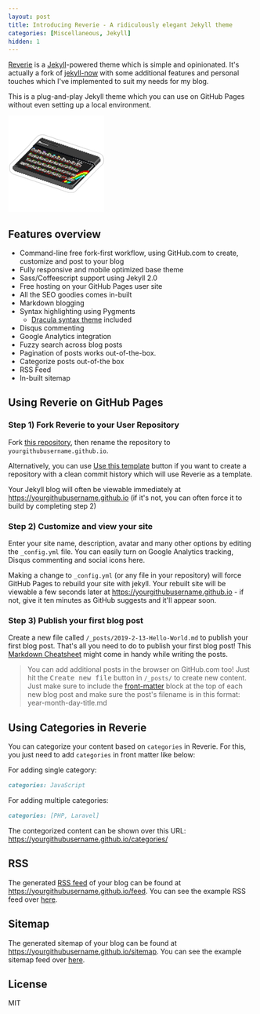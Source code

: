 ```yaml
---
layout: post
title: Introducing Reverie - A ridiculously elegant Jekyll theme
categories: [Miscellaneous, Jekyll]
hidden: 1
---
```


[Reverie](https://github.com/amitmerchant1990/reverie) is a [Jekyll](https://jekyllrb.com/)-powered theme which is simple and opinionated. It's actually a fork of [jekyll-now](https://github.com/barryclark/jekyll-now) with some additional features and personal touches which I've implemented to suit my needs for my blog.

This is a plug-and-play Jekyll theme which you can use on GitHub Pages without even setting up a local environment.

![](/images/zx-spec-196x196.png)

## Features overview

- Command-line free fork-first workflow, using GitHub.com to create, customize and post to your blog
- Fully responsive and mobile optimized base theme
- Sass/Coffeescript support using Jekyll 2.0
- Free hosting on your GitHub Pages user site
- All the SEO goodies comes in-built
- Markdown blogging
- Syntax highlighting using Pygments
    - [Dracula syntax theme](https://draculatheme.com/) included
- Disqus commenting
- Google Analytics integration
- Fuzzy search across blog posts
- Pagination of posts works out-of-the-box.
- Categorize posts out-of-the box
- RSS Feed
- In-built sitemap

<div style="text-align: center;">
 <script async type="text/javascript" src="//cdn.carbonads.com/carbon.js?serve=CE7D6KJY&placement=wwwamitmerchantcom" id="_carbonads_js"></script>
</div>

## Using Reverie on GitHub Pages

### Step 1) Fork Reverie to your User Repository

Fork [this repository](https://github.com/amitmerchant1990/reverie), then rename the repository to `yourgithubusername.github.io`.

Alternatively, you can use [Use this template](https://github.com/amitmerchant1990/reverie/generate) button if you want to create a repository with a clean commit history which will use Reverie as a template.

Your Jekyll blog will often be viewable immediately at <https://yourgithubusername.github.io> (if it's not, you can often force it to build by completing step 2)

### Step 2) Customize and view your site

Enter your site name, description, avatar and many other options by editing the `_config.yml` file. You can easily turn on Google Analytics tracking, Disqus commenting and social icons here.

Making a change to `_config.yml` (or any file in your repository) will force GitHub Pages to rebuild your site with jekyll. Your rebuilt site will be viewable a few seconds later at <https://yourgithubusername.github.io> - if not, give it ten minutes as GitHub suggests and it'll appear soon.

### Step 3) Publish your first blog post

Create a new file called `/_posts/2019-2-13-Hello-World.md` to publish your first blog post. That's all you need to do to publish your first blog post! This [Markdown Cheatsheet](https://github.com/adam-p/markdown-here/wiki/Markdown-Cheatsheet) might come in handy while writing the posts.

> You can add additional posts in the browser on GitHub.com too! Just hit the <kbd>Create new file</kbd> button in `/_posts/` to create new content. Just make sure to include the [front-matter](http://jekyllrb.com/docs/frontmatter/) block at the top of each new blog post and make sure the post's filename is in this format: year-month-day-title.md

## Using Categories in Reverie

You can categorize your content based on `categories` in Reverie. For this, you just need to add `categories` in front matter like below:

For adding single category:

```md
categories: JavaScript
```

For adding multiple categories:

```md
categories: [PHP, Laravel]
```

The contegorized content can be shown over this URL: <https://yourgithubusername.github.io/categories/>

## RSS

The generated [RSS feed](https://en.wikipedia.org/wiki/RSS) of your blog can be found at <https://yourgithubusername.github.io/feed>. You can see the example RSS feed over [here](https://www.amitmerchant.com/reverie/feed).

## Sitemap

The generated sitemap of your blog can be found at <https://yourgithubusername.github.io/sitemap>. You can see the example sitemap feed over [here](https://www.amitmerchant.com/reverie/sitemap).

## License

MIT


